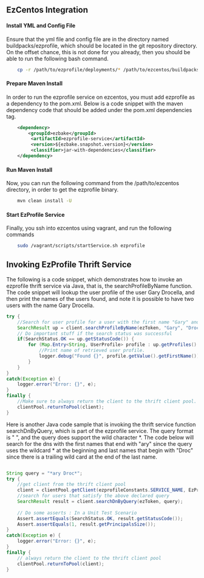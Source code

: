 ## EzCentos Integration

#### Install YML and Config File

Ensure that the yml file and config file are in the directory named buildpacks/ezprofile, which should be located in the git repository directory. On the offset chance, this is not done for you already, then you should be able to run
the following bash command.

```sh
    cp -r /path/to/ezprofile/deployments/* /path/to/ezcentos/buildpacks/ezprofile
```

#### Prepare Maven Install

In order to run the ezprofile service on ezcentos, you must add ezprofile as a dependency to the pom.xml.  Below is a code snippet with the maven dependency code that should be added under the pom.xml dependencies tag.

```xml
    <dependency>
        <groupId>ezbake</groupId>
         <artifactId>ezprofile-service</artifactId>
         <version>${ezbake.snapshot.version}</version>
         <classifier>jar-with-dependencies</classifier>
    </dependency>
```

#### Run Maven Install

Now, you can run the following command from the /path/to/ezcentos directory, in order to get the ezprofile binary.

```sh
    mvn clean install -U
```

#### Start EzProfile Service

Finally, you ssh into ezcentos using vagrant, and run the following commands

```sh
    sudo /vagrant/scripts/startService.sh ezprofile
```

## Invoking EzProfile Thrift Service

The following is a code snippet, which demonstrates how to invoke an ezprofile thrift service via Java, that is, the searchProfileByName function.  The code snippet will lookup the user profile of the user Gary Drocella, and then print the names of the users found, and note it is possible to have two users with the name Gary Drocella.

```java
try {
    //Search for user profile for a user with the first name "Gary" and last name "Drocella"
    SearchResult up = client.searchProfileByName(ezToken, "Gary", "Drocella");
    // Do important stuff if the search status was successful  
    if(SearchStatus.OK == up.getStatusCode()) { 
        for (Map.Entry<String, UserProfile> profile : up.getProfiles().entrySet()) {
            //Print name of retrieved user profile. 
            logger.debug("Found {}", profile.getValue().getFirstName());  
        }
    }
}
catch(Exception e) {
    logger.error("Error: {}", e);
}
finally {
    //Make sure to always return the client to the thrift client pool.
    clientPool.returnToPool(client);  
}
```

Here is another Java code sample that is invoking the thrift service function searchDnByQuery, which is part of the ezprofile service.  The query format is "<first name> <last name>", and the query does support the wild character *.  The code below will search for the dns with the first names that end with "ary" since the query uses the wildcard * at the beginning and last names that begin with "Droc" since there is a trailing wild card at the end of the last name.


```java

String query = "*ary Droc*";
try {
    //get client from the thrift client pool
    client = clientPool.getClient(ezprofileConstants.SERVICE_NAME, EzProfile.Client.class);
    //search for users that satisfy the above declared query
    SearchResult result = client.searchDnByQuery(ezToken, query);
    
    // Do some asserts : In a Unit Test Scenario 
    Assert.assertEquals(SearchStatus.OK, result.getStatusCode());
    Assert.assertEquals(1, result.getPrincipalsSize());
}
catch(Exception e) {
    logger.error("Error: {}", e);
}
finally {
    // always return the client to the thrift client pool
    clientPool.returnToPool(client);
}
```
